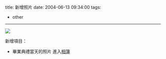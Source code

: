 title: 新增照片
date: 2004-06-13 09:34:00
tags: 
- other
---

[![](http://wshlab2.ee.kuas.edu.tw/~yurenju/albums/graduation_party/dsc02755.thumb.jpg)](http://wshlab2.ee.kuas.edu.tw/~yurenju/gallery/view_album.php?set_albumName=graduation_party)

新增項目：
+ 畢業典禮當天的照片
進入[相簿](http://wshlab2.ee.kuas.edu.tw/~yurenju/gallery/)